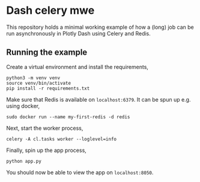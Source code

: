 # Dash celery mwe

This repository holds a minimal working example of how a (long) job can be run asynchronously in Plotly Dash using Celery and Redis. 

## Running the example

Create a virtual environment and install the requirements,

    python3 -m venv venv
    source venv/bin/activate
    pip install -r requirements.txt

Make sure that Redis is available on `localhost:6379`. It can be spun up e.g. using docker,

    sudo docker run --name my-first-redis -d redis

Next, start the worker process,

    celery -A cl.tasks worker --loglevel=info

Finally, spin up the app process,

    python app.py

You should now be able to view the app on `localhost:8050`.